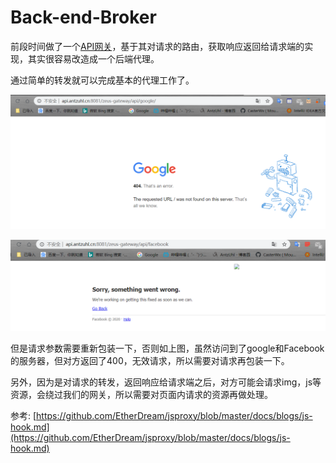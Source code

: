 # Back-end-Broker

前段时间做了一个[API网关](https://github.com/CasterWx/Zeus)，基于其对请求的路由，获取响应返回给请求端的实现，其实很容易改造成一个后端代理。

通过简单的转发就可以完成基本的代理工作了。

![1](img/1.png)

![2](img/2.png)


但是请求参数需要重新包装一下，否则如上图，虽然访问到了google和Facebook的服务器，但对方返回了400，无效请求，所以需要对请求再包装一下。

另外，因为是对请求的转发，返回响应给请求端之后，对方可能会请求img，js等资源，会绕过我们的网关，所以需要对页面内请求的资源再做处理。

参考: [https://github.com/EtherDream/jsproxy/blob/master/docs/blogs/js-hook.md](https://github.com/EtherDream/jsproxy/blob/master/docs/blogs/js-hook.md)
